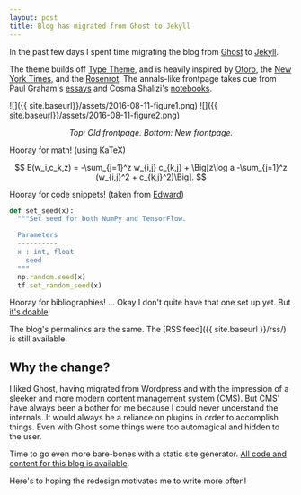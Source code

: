 ```yaml
---
layout: post
title: Blog has migrated from Ghost to Jekyll
---
```


In the past few days I spent time migrating the blog from
[Ghost](https://ghost.org) to [Jekyll](https://jekyllrb.com/).

The theme builds off
[Type Theme](https://rohanchandra.github.io/project/type/), and is
heavily inspired by [Otoro](http://blog.otoro.net/), the [New York
Times](http://www.nytimes.com/), and the
[Rosenrot](http://the-rosenrot.com/). The annals-like frontpage takes
cue from Paul Graham's [essays](http://paulgraham.com/articles.html)
and Cosma Shalizi's [notebooks](http://bactra.org/notebooks/).

![]({{ site.baseurl}}/assets/2016-08-11-figure1.png)
![]({{ site.baseurl}}/assets/2016-08-11-figure2.png)
_<center>Top: Old frontpage. Bottom: New frontpage.</center>_

Hooray for math! (using KaTeX)

$$
E(w_i,c_k,z) = -\sum_{j=1}^z w_{i,j} c_{k,j} + \Big[z\log a -\sum_{j=1}^z (w_{i,j}^2 +  c_{k,j}^2)\Big].
$$

Hooray for code snippets! (taken from [Edward](http://edwardlib.org/getting-started))

```ruby
def set_seed(x):
  """Set seed for both NumPy and TensorFlow.

  Parameters
  ----------
  x : int, float
    seed
  """
  np.random.seed(x)
  tf.set_random_seed(x)
```

Hooray for bibliographies!
...
Okay I don't quite have that one set up yet. But [it's
doable](https://github.com/inukshuk/jekyll-scholar)!

The blog's permalinks are the same. The [RSS feed]({{ site.baseurl
}}/rss/) is still available.

## Why the change?

I liked Ghost, having migrated from Wordpress and with the impression of a
sleeker and more modern content management system (CMS). But CMS' have
always been a bother for me because I could never understand the
internals. It would always be a reliance on plugins in order to
accomplish things. Even with Ghost some things were too automagical
and hidden to the user.

Time to go even more bare-bones with a static site generator.
[All code and content for this blog is available](https://github.com/dustinvtran/blog).

Here's to hoping the redesign motivates me to write more often!
